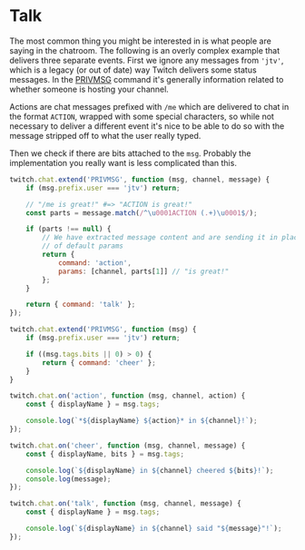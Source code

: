 # Talk

The most common thing you might be interested in is what people are saying in the chatroom. The following is an overly complex example that delivers three separate events. First we ignore any messages from `'jtv'`, which is a legacy (or out of date) way Twitch delivers some status messages. In the [PRIVMSG](https://dev.twitch.tv/docs/irc/chat-rooms/#privmsg-twitch-chat-rooms) command it's generally information related to whether someone is hosting your channel.

Actions are chat messages prefixed with `/me` which are delivered to chat in the format `ACTION`, wrapped with some special characters, so while not necessary to deliver a different event it's nice to be able to do so with the message stripped off to what the user really typed.

Then we check if there are bits attached to the `msg`. Probably the implementation you really want is less complicated than this.

```javascript
twitch.chat.extend('PRIVMSG', function (msg, channel, message) {
    if (msg.prefix.user === 'jtv') return;

    // "/me is great!" #=> "ACTION is great!"
    const parts = message.match(/^\u0001ACTION (.+)\u0001$/);

    if (parts !== null) {
        // We have extracted message content and are sending it in place
        // of default params
        return {
            command: 'action',
            params: [channel, parts[1]] // "is great!"
        };
    }

    return { command: 'talk' };
});

twitch.chat.extend('PRIVMSG', function (msg) {
    if (msg.prefix.user === 'jtv') return;

    if ((msg.tags.bits || 0) > 0) {
        return { command: 'cheer' };
    }
}

twitch.chat.on('action', function (msg, channel, action) {
    const { displayName } = msg.tags;

    console.log(`*${displayName} ${action}* in ${channel}!`);
});

twitch.chat.on('cheer', function (msg, channel, message) {
    const { displayName, bits } = msg.tags;

    console.log(`${displayName} in ${channel} cheered ${bits}!`);
    console.log(message);
});

twitch.chat.on('talk', function (msg, channel, message) {
    const { displayName } = msg.tags;

    console.log(`${displayName} in ${channel} said "${message}"!`);
});
```
